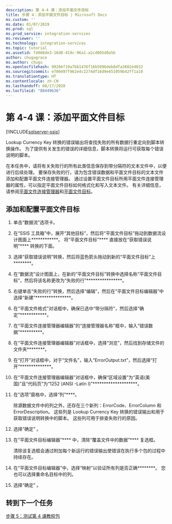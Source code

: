 ```yaml
---
description: 第 4-4 课：添加平面文件目标
title: 步骤 4：添加平面文件目标 | Microsoft Docs
ms.custom: ''
ms.date: 01/07/2019
ms.prod: sql
ms.prod_service: integration-services
ms.reviewer: ''
ms.technology: integration-services
ms.topic: tutorial
ms.assetid: f4088de3-16d8-419c-96a1-a2cd005d0a5b
author: chugugrace
ms.author: chugu
ms.openlocfilehash: 99266f19a7bb1476f16b5896deb8dfa3602e4032
ms.sourcegitcommit: e700497f962e4c2274df16d9e651059b42ff1a10
ms.translationtype: HT
ms.contentlocale: zh-CN
ms.lasthandoff: 08/17/2020
ms.locfileid: "88449636"
---
```

# <a name="lesson-4-4-add-a-flat-file-destination"></a>第 4-4 课：添加平面文件目标

[!INCLUDE[sqlserver-ssis](../includes/applies-to-version/sqlserver-ssis.md)]



Lookup Currency Key 转换的错误输出将查找失败的所有数据行重定向到脚本转换操作。 为了提供有关发生的错误的详细信息，脚本转换将运行可获取每个错误说明的脚本。  
  
在本任务中，请将有关失败行的所有此类信息保存到带分隔符的文本文件中，以便进行后续处理。 要保存失败的行，请为包含错误数据和平面文件目标的文本文件添加和配置平面文件连接管理器。 通过设置平面文件目标所用平面文件连接管理器的属性，可以指定平面文件目标如何格式化和写入文本文件。 有关详细信息，请参阅[平面文件连接管理器](../integration-services/connection-manager/flat-file-connection-manager.md)和[平面文件目标](../integration-services/data-flow/flat-file-destination.md)。  
  
## <a name="add-and-configure-a-flat-file-destination"></a>添加和配置平面文件目标  
  
1.  单击“数据流”选项卡。  
  
2.  在“SSIS 工具箱”中，展开“其他目标”，然后将“平面文件目标”拖动到数据流设计图面上************。 将“平面文件目标”**** 直接放在“获取错误说明”**** 转换的下面。  
  
3.  选择“获取错误说明”转换，然后将蓝色箭头拖动到新的“平面文件目标”上********。  
  
4.  在“数据流”设计图面上，在新的“平面文件目标”转换中选择名称“平面文件目标”，然后将该名称更改为“失败的行”****************。  
  
5.  右键单击“失败的行”转换，然后选择“编辑”，然后在”平面文件目标编辑器”中选择“新建”****************。  
  
6.  在“平面文件格式”对话框中，确保已选中“带分隔符”，然后选择“确定”************。  
  
7.  在“平面文件连接管理器编辑器”的“连接管理器名称”框中，输入“错误数据”**********。  
  
8.  在“平面文件连接管理器编辑器”对话框中，选择“浏览”，然后找到存储文件的文件夹********。  
  
9. 在“打开”对话框中，对于“文件名”，输入“ErrorOutput.txt”，然后选择“打开”**************。  
  
10. 在“平面文件连接管理器编辑器”对话框中，确保“区域设置”为“英语(美国)”且“代码页”为“1252 (ANSI -Latin I)”********************。  
  
11. 在“选项”窗格中，选择“列”****。  
  
    除源数据文件中的列之外，还存在三个新列：ErrorCode、ErrorColumn 和 ErrorDescription。 这些列是 Lookup Currency Key 转换的错误输出和用于获取错误说明转换中的脚本。 这些列可用于排查失败行的原因。  
  
12. 选择“确定” 。  
  
13. 在“平面文件目标编辑器”**** 中，清除“覆盖文件中的数据”**** 复选框。  
  
    清除该复选框会通过附加每个新运行的错误输出使错误在执行多个包的过程中持续存在。
  
14. 在“平面文件目标编辑器”中，选择“映射”以验证所有列是否正确********。 您也可以选择重命名目标中的列。  
  
15. 选择“确定”  。  
  
## <a name="go-to-next-task"></a>转到下一个任务
[步骤 5：测试第 4 课教程包](../integration-services/lesson-4-5-testing-the-lesson-4-tutorial-package.md)  
  
  
  
